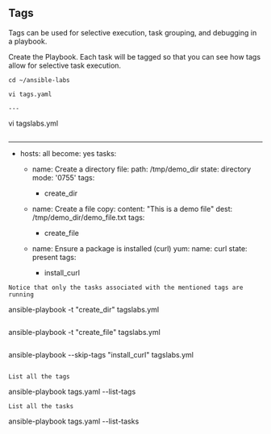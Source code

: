 ## Tags
Tags can be used for selective execution, task grouping, and debugging in a playbook.

Create the Playbook. Each task will be tagged so that you can see how tags allow for selective task execution.
```
cd ~/ansible-labs
```
```
vi tags.yaml
```
```
---
```
vi tagslabs.yml
```
```
---
- hosts: all
  become: yes
  tasks:
    - name: Create a directory
      file:
        path: /tmp/demo_dir
        state: directory
        mode: '0755'
      tags:
        - create_dir

    - name: Create a file
      copy:
        content: "This is a demo file"
        dest: /tmp/demo_dir/demo_file.txt
      tags:
        - create_file

    - name: Ensure a package is installed (curl)
      yum:
        name: curl
        state: present
      tags:
        - install_curl

```
Notice that only the tasks associated with the mentioned tags are running
```
ansible-playbook -t "create_dir" tagslabs.yml
```
```
ansible-playbook -t "create_file" tagslabs.yml
```
```
ansible-playbook --skip-tags "install_curl" tagslabs.yml
```

List all the tags
```
ansible-playbook tags.yaml --list-tags
```
List all the tasks
```
ansible-playbook tags.yaml --list-tasks
```
